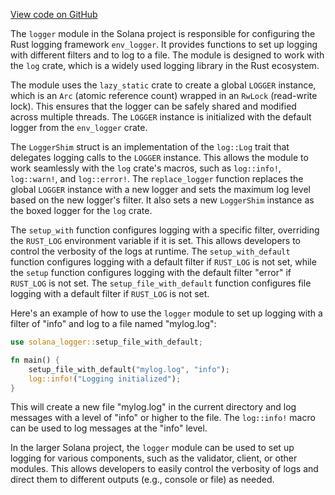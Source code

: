 
[View code on GitHub](https://github.com/solana-labs/solana/tree/master/na/logger/src)

The `logger` module in the Solana project is responsible for configuring the Rust logging framework `env_logger`. It provides functions to set up logging with different filters and to log to a file. The module is designed to work with the `log` crate, which is a widely used logging library in the Rust ecosystem.

The module uses the `lazy_static` crate to create a global `LOGGER` instance, which is an `Arc` (atomic reference count) wrapped in an `RwLock` (read-write lock). This ensures that the logger can be safely shared and modified across multiple threads. The `LOGGER` instance is initialized with the default logger from the `env_logger` crate.

The `LoggerShim` struct is an implementation of the `log::Log` trait that delegates logging calls to the `LOGGER` instance. This allows the module to work seamlessly with the `log` crate's macros, such as `log::info!`, `log::warn!`, and `log::error!`. The `replace_logger` function replaces the global `LOGGER` instance with a new logger and sets the maximum log level based on the new logger's filter. It also sets a new `LoggerShim` instance as the boxed logger for the `log` crate.

The `setup_with` function configures logging with a specific filter, overriding the `RUST_LOG` environment variable if it is set. This allows developers to control the verbosity of the logs at runtime. The `setup_with_default` function configures logging with a default filter if `RUST_LOG` is not set, while the `setup` function configures logging with the default filter "error" if `RUST_LOG` is not set. The `setup_file_with_default` function configures file logging with a default filter if `RUST_LOG` is not set.

Here's an example of how to use the `logger` module to set up logging with a filter of "info" and log to a file named "mylog.log":

```rust
use solana_logger::setup_file_with_default;

fn main() {
    setup_file_with_default("mylog.log", "info");
    log::info!("Logging initialized");
}
```

This will create a new file "mylog.log" in the current directory and log messages with a level of "info" or higher to the file. The `log::info!` macro can be used to log messages at the "info" level.

In the larger Solana project, the `logger` module can be used to set up logging for various components, such as the validator, client, or other modules. This allows developers to easily control the verbosity of logs and direct them to different outputs (e.g., console or file) as needed.